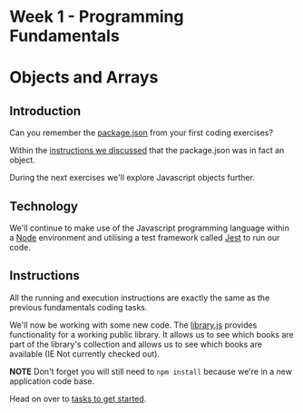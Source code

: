# Week 1 - Programming Fundamentals

# Objects and Arrays

## Introduction

Can you remember the [package.json](https://github.com/techreturners/001-fundamentals/blob/master/package.json) from your first coding exercises?

Within the [instructions we discussed](https://github.com/techreturners/001-fundamentals/blob/master/docs/RUNNING-APPLICATION.md#packagejson) that the package.json was in fact an object. 

During the next exercises we'll explore Javascript objects further.


## Technology

We'll continue to make use of the Javascript programming language within a [Node](https://nodejs.org/en/) environment and utilising a test framework called [Jest]( https://jestjs.io/en/) to run our code.

## Instructions

All the running and execution instructions are exactly the same as the previous fundamentals coding tasks. 

We'll now be working with some new code. The [library.js](./app/library.js) provides functionality for a working public library. It allows us to see which books are part of the library's collection and allows us to see which books are available (IE Not currently checked out).

**NOTE** Don't forget you will still need to `npm install` because we're in a new application code base.

Head on over to [tasks to get started](./docs/TASKS.md).

